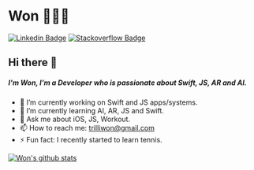 

<!--
**trilliwon/trilliwon** is a ✨ _special_ ✨ repository because its `README.md` (this file) appears on your GitHub profile.
-->

# Won 👨🏻‍💻

[![Linkedin Badge](https://img.shields.io/badge/-won-blue?style=flat-square&logo=Linkedin&logoColor=white&link=https://www.linkedin.com/in/won/)](https://www.linkedin.com/in/won/)
[![Stackoverflow Badge](https://img.shields.io/badge/-Stackoverflow-4CA143?style=flat-square&logo=Stackoverflow&logoColor=white&link=https://stackoverflow.com/users/8813422/won)](https://stackoverflow.com/users/8813422/won)

## Hi there 👋
##### I'm Won, I'm a Developer who is passionate about Swift, JS, AR and AI.

- 🔭 I’m currently working on Swift and JS apps/systems.
- 🌱 I’m currently learning AI, AR, JS and Swift.
- 💬 Ask me about iOS, JS, Workout.
- 📫 How to reach me: trilliwon@gmail.com
- ⚡ Fun fact: I recently started to learn tennis.

[![Won's github stats](https://github-readme-stats.vercel.app/api?username=trilliwon)](https://github.com/trilliwon/github-readme-stats)
